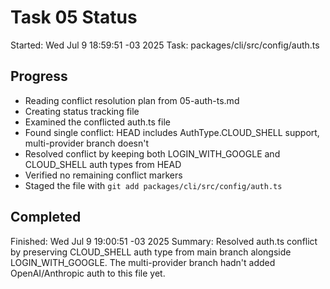 # Task 05 Status

Started: Wed Jul 9 18:59:51 -03 2025
Task: packages/cli/src/config/auth.ts

## Progress

- Reading conflict resolution plan from 05-auth-ts.md
- Creating status tracking file
- Examined the conflicted auth.ts file
- Found single conflict: HEAD includes AuthType.CLOUD_SHELL support, multi-provider branch doesn't
- Resolved conflict by keeping both LOGIN_WITH_GOOGLE and CLOUD_SHELL auth types from HEAD
- Verified no remaining conflict markers
- Staged the file with `git add packages/cli/src/config/auth.ts`

## Completed

Finished: Wed Jul 9 19:00:51 -03 2025
Summary: Resolved auth.ts conflict by preserving CLOUD_SHELL auth type from main branch alongside LOGIN_WITH_GOOGLE. The multi-provider branch hadn't added OpenAI/Anthropic auth to this file yet.
